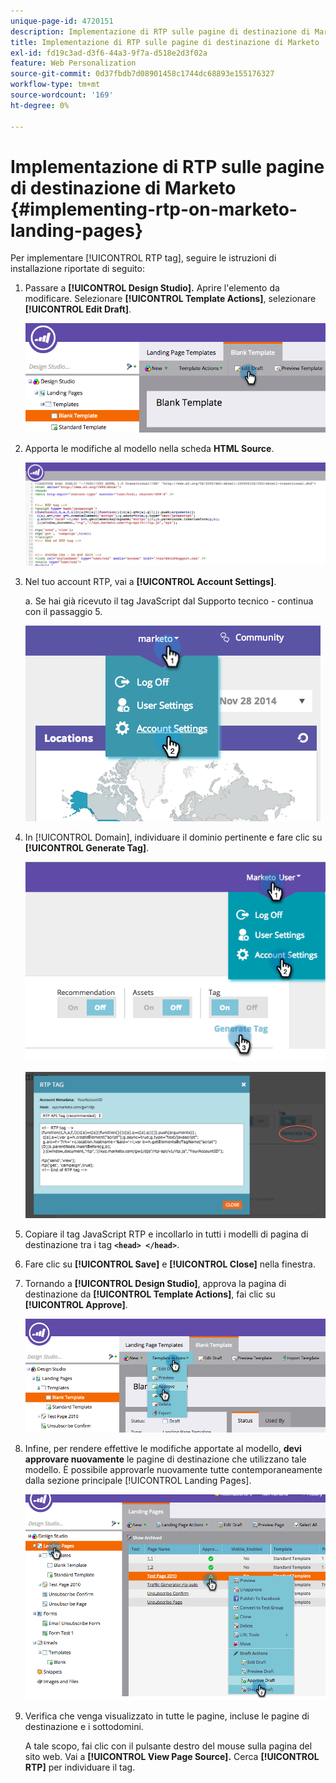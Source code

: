```yaml
---
unique-page-id: 4720151
description: Implementazione di RTP sulle pagine di destinazione di Marketo - Documentazione di Marketo - Documentazione del prodotto
title: Implementazione di RTP sulle pagine di destinazione di Marketo
exl-id: fd19c3ad-d3f6-44a3-9f7a-d518e2d3f02a
feature: Web Personalization
source-git-commit: 0d37fbdb7d08901458c1744dc68893e155176327
workflow-type: tm+mt
source-wordcount: '169'
ht-degree: 0%

---
```


# Implementazione di RTP sulle pagine di destinazione di Marketo {#implementing-rtp-on-marketo-landing-pages}

Per implementare [!UICONTROL RTP tag], seguire le istruzioni di installazione riportate di seguito:

1. Passare a **[!UICONTROL Design Studio].** Aprire l&#39;elemento da modificare. Selezionare **[!UICONTROL Template Actions]**, selezionare **[!UICONTROL Edit Draft]**.

   ![](assets/image2015-4-26-18-3a27-3a4.png)

1. Apporta le modifiche al modello nella scheda **HTML Source**.

   ![](assets/image2015-4-26-18-3a28-3a17.png)

1. Nel tuo account RTP, vai a **[!UICONTROL Account Settings]**.

   a. Se hai già ricevuto il tag JavaScript dal Supporto tecnico - continua con il passaggio 5.

   ![](assets/image2014-11-30-15-3a19-3a21-2.png)

1. In [!UICONTROL Domain], individuare il dominio pertinente e fare clic su **[!UICONTROL Generate Tag]**.

   ![](assets/image2015-4-26-18-3a27-3a35.png)

   ![](assets/image2014-11-30-15-3a20-3a17-2.png)

1. Copiare il tag JavaScript RTP e incollarlo in tutti i modelli di pagina di destinazione tra i tag **`<head> </head>`**.

1. Fare clic su **[!UICONTROL Save]** e **[!UICONTROL Close]** nella finestra.

1. Tornando a **[!UICONTROL Design Studio]**, approva la pagina di destinazione da **[!UICONTROL Template Actions]**, fai clic su **[!UICONTROL Approve]**.

   ![](assets/image2015-4-26-18-3a28-3a30.png)

1. Infine, per rendere effettive le modifiche apportate al modello, **devi approvare nuovamente** le pagine di destinazione che utilizzano tale modello. È possibile approvarle nuovamente tutte contemporaneamente dalla sezione principale [!UICONTROL Landing Pages].

   ![](assets/image2015-4-26-18-3a28-3a49.png)

1. Verifica che venga visualizzato in tutte le pagine, incluse le pagine di destinazione e i sottodomini.

   A tale scopo, fai clic con il pulsante destro del mouse sulla pagina del sito web. Vai a **[!UICONTROL View Page Source].** Cerca **[!UICONTROL RTP]** per individuare il tag.
